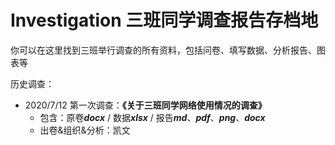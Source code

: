 # Investigation 三班同学调查报告存档地

你可以在这里找到三班举行调查的所有资料，包括问卷、填写数据、分析报告、图表等

历史调查：
- 2020/7/12 第一次调查：__《关于三班同学网络使用情况的调查》__
  - 包含：原卷***docx*** / 数据***xlsx*** / 报告***md***、***pdf***、***png***、***docx***
  - 出卷&组织&分析：凯文
